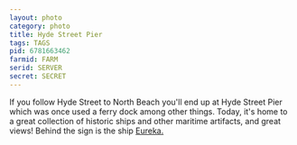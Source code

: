 ```yaml
---
layout: photo
category: photo
title: Hyde Street Pier
tags: TAGS
pid: 6781663462
farmid: FARM
serid: SERVER
secret: SECRET
---
```



If you follow Hyde Street to North Beach you'll end up at Hyde Street Pier which was once used a ferry dock among other things. Today, it's home to a great collection of historic ships and other maritime artifacts, and great views! Behind the sign is the ship [Eureka.](http://en.wikipedia.org/wiki/Eureka_(1890))
